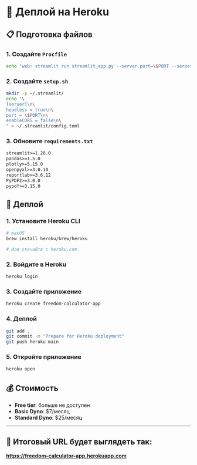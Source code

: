# 🚀 Деплой на Heroku

## 📋 Подготовка файлов

### 1. Создайте `Procfile`
```bash
echo "web: streamlit run streamlit_app.py --server.port=\$PORT --server.address=0.0.0.0" > Procfile
```

### 2. Создайте `setup.sh`
```bash
mkdir -p ~/.streamlit/
echo "\
[server]\n\
headless = true\n\
port = \$PORT\n\
enableCORS = false\n\
" > ~/.streamlit/config.toml
```

### 3. Обновите `requirements.txt`
```txt
streamlit>=1.28.0
pandas>=1.5.0
plotly>=5.15.0
openpyxl>=3.0.10
reportlab>=3.6.12
PyPDF2>=3.0.0
pypdf>=3.15.0
```

## 🚀 Деплой

### 1. Установите Heroku CLI
```bash
# macOS
brew install heroku/brew/heroku

# Или скачайте с heroku.com
```

### 2. Войдите в Heroku
```bash
heroku login
```

### 3. Создайте приложение
```bash
heroku create freedom-calculator-app
```

### 4. Деплой
```bash
git add .
git commit -m "Prepare for Heroku deployment"
git push heroku main
```

### 5. Откройте приложение
```bash
heroku open
```

## 💰 Стоимость
- **Free tier**: больше не доступен
- **Basic Dyno**: $7/месяц
- **Standard Dyno**: $25/месяц

---

## 🎯 Итоговый URL будет выглядеть так:
**https://freedom-calculator-app.herokuapp.com**
